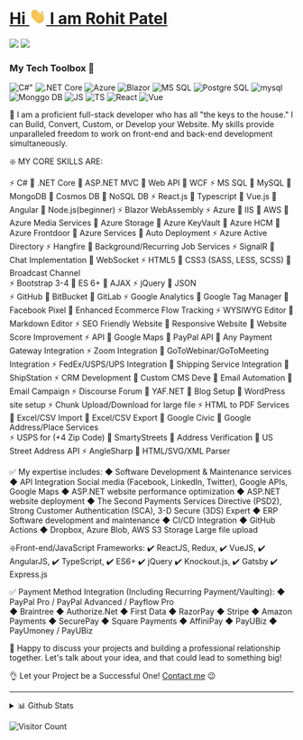 # [Hi <img src="https://raw.githubusercontent.com/ABSphreak/ABSphreak/master/gifs/Hi.gif" width="30px"> I am Rohit Patel](https://rohit-patel.github.io/)
[<img height="30" src="https://img.shields.io/badge/linkedin-blue.svg?&style=for-the-badge&logo=linkedin&logoColor=white" />][LinkedIn]
[<img height="30" src="https://img.shields.io/badge/twitter-%231DA1F2.svg?&style=for-the-badge&logo=twitter&logoColor=white" />][twitter]




### My Tech Toolbox 🧰

<p align="left">
<img src="https://rohit-patel.github.io/static/tech/csharp.svg" alt=C#" width="40" height="40"/> 
<img src="https://rohit-patel.github.io/static/tech/net-core.svg" alt=".NET Core" height="40"/> 
<img src="https://rohit-patel.github.io/static/tech/azure.svg" alt="Azure" width="40" height="40"/>
<img src="https://rohit-patel.github.io/static/tech/blazor.svg" alt="Blazor" height="40"/> 
<img src="https://rohit-patel.github.io/static/tech/sql-server-v1.png" alt="MS SQL" width="40" height="40"/> 
<img src="https://rohit-patel.github.io/static/tech/postgresql.svg" alt="Postgre SQL" width="40" height="40"/> 
<img src="https://rohit-patel.github.io/static/tech/my-sql.png" alt="mysql" width="40" height="40"/>
<img src="https://rohit-patel.github.io/static/tech/mongodb-icon.svg" alt="Monggo DB" width="40" height="40"/>
<img src="https://rohit-patel.github.io/static/tech/js.svg" alt="JS" width="40" height="40"/>
<img src="https://rohit-patel.github.io/static/tech/ts.svg" alt="TS" width="40" height="40"/>
<img src="https://rohit-patel.github.io/static/tech/react.png" alt="React" width="40" height="40"/>
<img src="https://rohit-patel.github.io/static/tech/vue.svg" alt="Vue" width="40" height="40"/>
</p>

 
🔸 I am a proficient full-stack developer who has all "the keys to the house." I can Build, Convert, Custom, or Develop your Website. My skills provide unparalleled freedom to work on front-end and back-end development simultaneously.

❇️ MY CORE SKILLS ARE: 

⚡ C# 🔸 .NET Core 🔸 ASP.NET MVC 🔸 Web API 🔸 WCF
⚡ MS SQL 🔸 MySQL 🔸 MongoDB 🔸 Cosmos DB 🔸 NoSQL DB
⚡ React.js 🔸 Typescript 🔸 Vue.js 🔸 Angular 🔸 Node.js(beginner)
⚡ Blazor WebAssembly
⚡ Azure 🔸 IIS 🔸 AWS 🔸 Azure Media Services 🔸 Azure Storage 🔸 Azure KeyVault 🔸 Azure HCM 🔸 Azure Frontdoor 🔸 Azure Services 🔸 Auto Deployment
⚡ Azure Active Directory
⚡ Hangfire 🔸 Background/Recurring Job Services 
⚡ SignalR 🔸 Chat Implementation 🔸 WebSocket
⚡ HTML5 🔸 CSS3 (SASS, LESS, SCSS) 🔸 Broadcast Channel  
⚡ Bootstrap 3-4 🔸 ES 6+ 🔸 AJAX
⚡ jQuery 🔸 JSON  
⚡ GitHub 🔸 BitBucket 🔸 GitLab
⚡ Google Analytics 🔸 Google Tag Manager 🔸 Facebook Pixel 🔸 Enhanced Ecommerce Flow Tracking
⚡ WYSIWYG Editor 🔸 Markdown Editor
⚡ SEO Friendly Website 🔸 Responsive Website 🔸 Website Score Improvement
⚡ API 🔸 Google Maps 🔸 PayPal API 🔸 Any Payment Gateway Integration
⚡ Zoom Integration 🔸 GoToWebinar/GoToMeeting Integration
⚡ FedEx/USPS/UPS Integration 🔸 Shipping Service Integration 🔸 ShipStation
⚡ CRM Development 🔸 Custom CMS Deve 🔸 Email Automation 🔸 Email Campaign
⚡ Discourse Forum 🔸 YAF.NET 🔸 Blog Setup 🔸 WordPress site setup
⚡ Chunk Upload/Download for large file
⚡ HTML to PDF Services 🔸 Excel/CSV Import 🔸 Excel/CSV Export 🔸 Google Civic 🔸 Google Address/Place Services  
⚡ USPS for (+4 Zip Code) 🔸 SmartyStreets 🔸  Address Verification  🔸 US Street Address API
⚡ AngleSharp 🔸 HTML/SVG/XML Parser 

✅ My expertise includes:
◆ Software Development & Maintenance services
◆ API Integration Social media (Facebook, LinkedIn, Twitter), Google APIs, Google Maps
◆ ASP.NET website performance optimization
◆ ASP.NET website deployment
◆ The Second Payments Services Directive (PSD2), Strong Customer Authentication (SCA), 3-D Secure (3DS) Expert
◆ ERP Software development and maintenance
◆ CI/CD Integration
◆ GitHub Actions
◆ Dropbox, Azure Blob, AWS S3 Storage Large file upload

❇️Front-end/JavaScript Frameworks:
✔️ ReactJS, Redux,
✔️ VueJS,
✔️ AngularJS,
✔️ TypeScript,
✔️ ES6+
✔️ jQuery
✔️ Knockout.js,
✔️ Gatsby
✔️ Express.js

✅ Payment Method Integration (Including Recurring Payment/Vaulting):
◆ PayPal Pro / PayPal Advanced / Payflow Pro	
◆ Braintree 
◆ Authorize.Net
◆ First Data
◆ RazorPay
◆ Stripe
◆ Amazon Payments
◆ SecurePay
◆ Square Payments
◆ AffiniPay
◆ PayUBiz
◆ PayUmoney / PayUBiz

🔸 Happy to discuss your projects and building a professional relationship together. Let's talk about your idea, and that could lead to something big!

👌 Let your Project be a Successful One! [Contact me](mailto:rohit.patel@rntechnolab.com) 😉
                                                                                            
                                                                                             
 
---

 <details>
<summary>📊 Github Stats</summary>

<p align="center"> <img src="https://github-readme-stats.vercel.app/api?username=rohit-patel&show_icons=true&theme=gotham" alt="Rohit Patel | Stats" />

</details>



 ![Visitor Count](https://profile-counter.glitch.me/{rohit-patel}/count.svg)


[twitter]: https://twitter.com/rohit_patel2
[gmail]: https://gmail.com
[linkedin]: https://www.linkedin.com/in/patel-rohit/  
 
